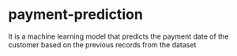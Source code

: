 # payment-prediction
It is a machine learning model that predicts the payment date of the customer based on the previous records from the dataset 
